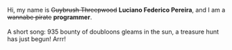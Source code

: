 Hi, my name is ~~Guybrush Threepwood~~ **Luciano Federico Pereira**, and I am a ~~wannabe pirate~~ **programmer**.<br><br>A short song: 935 bounty of doubloons gleams in the sun, a treasure hunt has just begun! Arrr!
